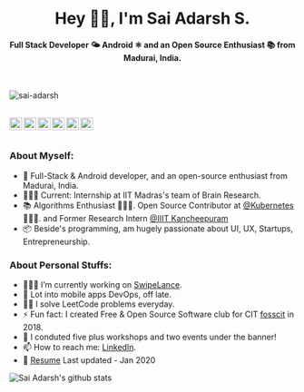 <h1 align="center">Hey 👋🏽, I'm Sai Adarsh S.</h1>
<h4 align="center">Full Stack Developer 🌤 Android ⚛ and an Open Source Enthusiast 📚 from Madurai, India.</h4>
<br />
<p align="left"> <img src="https://komarev.com/ghpvc/?username=sai-adarsh" alt="sai-adarsh" /> </p>
<br />
<a href="https://twitter.com/ad6rsh">
  <img align="left" alt="Sai Adarsh S | Twitter" width="22px" src="https://cdn.jsdelivr.net/npm/simple-icons@v3/icons/twitter.svg" />
</a>
<a href="https://www.linkedin.com/in/sai-adarsh/">
  <img align="left" alt="Sai Adarsh S's LinkedIn" width="22px" src="https://cdn.jsdelivr.net/npm/simple-icons@v3/icons/linkedin.svg" />
</a>
<a href="https://www.instagram.com/ad6rsh/">
  <img align="left" alt="Sai Adarsh S's Instagram" width="22px" src="https://cdn.jsdelivr.net/npm/simple-icons@v3/icons/instagram.svg" />
</a>
<a href="https://leetcode.com/sai-adarsh/">
  <img align="left" alt="Sai Adarsh S's Leetcode" width="22px" src="https://cdn.jsdelivr.net/npm/simple-icons@v3/icons/leetcode.svg" />
</a>
<a href="https://medium.com/@saiadarsh99">
  <img align="left" alt="Sai Adarsh S's Medium" width="22px" src="https://cdn.jsdelivr.net/npm/simple-icons@v3/icons/medium.svg" />
</a>
<a href="https://www.twitch.tv/saiadarsh99">
  <img align="left" alt="Sai Adarsh S's Discord" width="22px" src="https://cdn.jsdelivr.net/npm/simple-icons@v3/icons/twitch.svg" />
</a>

<br />
<br />

### **About Myself:**
 - 🚀 Full-Stack & Android developer, and an open-source enthusiast from Madurai, India.
 - 🙍🏽‍♂️ Current: Internship at IIT Madras's team of Brain Research.
 - 📚 Algorithms Enthusiast 👨🏽‍💻. Open Source Contributor at [@Kubernetes](http://github.com/kubernetes/kubernetes) 👨🏽‍💼. and Former Research Intern [@IIIT Kancheepuram](https://www.iiitdm.ac.in/) 
 - 📦 Beside's programming, am hugely passionate about UI, UX, Startups, Entrepreneurship.

  
### **About Personal Stuffs:**
 
- 👨🏽‍💻 I’m currently working on [SwipeLance](https://github.com/Sai-Adarsh/swipelance).
- 🌱 Lot into mobile apps DevOps, off late.
- 👨‍💻 I solve LeetCode problems everyday.
- ⚡️ Fun fact: I created Free & Open Source Software club for CIT [fosscit](http://github.com/fosscit) in 2018.
- 🤝 I conduted five plus workshops and two events under the banner!
- 📫 How to reach me: [LinkedIn](https://www.linkedin.com/in/sai-adarsh/).
- 📝 [Resume](https://www.linkedin.com/in/sai-adarsh/detail/overlay-view/urn:li:fsd_profileTreasuryMedia:(ACoAABkAgewBGw-bbE5c6-LvMK64sNXjHzgZ784,1581358539430)/) Last updated - Jan 2020

![Sai Adarsh's github stats](https://github-readme-stats.vercel.app/api?username=sai-adarsh&show_icons=true&hide_border=true&theme=tokyonight)


